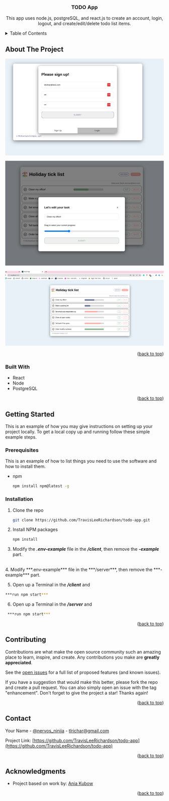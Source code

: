 
<a name="readme-top"></a>
<br />
<div align="center">
<h3 align="center">TODO App</h3>

  <p align="center">
    This app uses node.js, postgreSQL, and react.js to create an account, login, logout, and create/edit/delete todo list items.
    <br />
    <a href="https://github.com/TravisLeeRichardson/todo-app"></a>
  </p>
</div>

<!-- TABLE OF CONTENTS -->
<details>
  <summary>Table of Contents</summary>
  <ol>
    <li>
      <a href="#about-the-project">About The Project</a>
      <ul>
        <li><a href="#built-with">Built With</a></li>
      </ul>
    </li>
    <li>
      <a href="#getting-started">Getting Started</a>
      <ul>
        <li><a href="#prerequisites">Prerequisites</a></li>
        <li><a href="#installation">Installation</a></li>
      </ul>
    </li>
    <li><a href="#usage">Usage</a></li>
    <li><a href="#roadmap">Roadmap</a></li>
    <li><a href="#contributing">Contributing</a></li>
    <li><a href="#license">License</a></li>
    <li><a href="#contact">Contact</a></li>
    <li><a href="#acknowledgments">Acknowledgments</a></li>
  </ol>
</details>



<!-- ABOUT THE PROJECT -->
## About The Project

![alt text](https://github.com/TravisLeeRichardson/todo-app/blob/main/Screenshot%201.png)

![alt text](https://github.com/TravisLeeRichardson/todo-app/blob/main/Screenshot%202.png)

![alt text](https://github.com/TravisLeeRichardson/todo-app/blob/main/Screenshot%203.png)


<p align="right">(<a href="#readme-top">back to top</a>)</p>



### Built With

* React
* Node
* PostgreSQL


<p align="right">(<a href="#readme-top">back to top</a>)</p>

<!-- GETTING STARTED -->
## Getting Started

This is an example of how you may give instructions on setting up your project locally.
To get a local copy up and running follow these simple example steps.

### Prerequisites

This is an example of how to list things you need to use the software and how to install them.
* npm
  ```sh
  npm install npm@latest -g
  ```

### Installation

1. Clone the repo
   ```sh
   git clone https://github.com/TravisLeeRichardson/todo-app.git
   ```
2. Install NPM packages
   ```sh
   npm install
   ```
3. Modify the ***.env-example*** file in the ***/client***, then remove the ***-example*** part.
<br>
4. Modify ***.env-example*** file in the ***/server***, then remove the ***-example*** part.
<br>

5. Open up a Terminal in the ***/client*** and 
 ```sh
 ***run npm start***
 ```
6. Open up a Terminal in the ***/server*** and 
```sh
 ***run npm start***
 ```

<p align="right">(<a href="#readme-top">back to top</a>)</p>






<!-- CONTRIBUTING -->
## Contributing

Contributions are what make the open source community such an amazing place to learn, inspire, and create. Any contributions you make are **greatly appreciated**.

See the [open issues](https://github.com/github_username/todo-app/issues) for a full list of proposed features (and known issues).

If you have a suggestion that would make this better, please fork the repo and create a pull request. You can also simply open an issue with the tag "enhancement".
Don't forget to give the project a star! Thanks again!

<p align="right">(<a href="#readme-top">back to top</a>)</p>

<!-- CONTACT -->
## Contact

Your Name - [@nervos_ninija](https://twitter.com/nervos_ninja) - tlrichar@gmail.com

Project Link: [https://github.com/TravisLeeRichardson/todo-app](https://github.com/TravisLeeRichardson/todo-app)


<p align="right">(<a href="#readme-top">back to top</a>)</p>


<!-- ACKNOWLEDGMENTS -->
## Acknowledgments

* Project based on work by: [Ania Kubow](https://github.com/kubowania)

<p align="right">(<a href="#readme-top">back to top</a>)</p>
